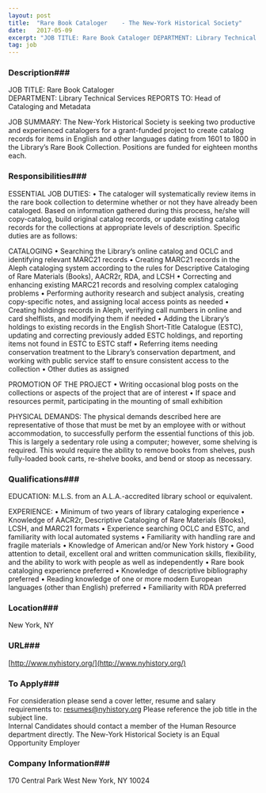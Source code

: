 ```yaml
---
layout: post
title:  "Rare Book Cataloger    - The New-York Historical Society"
date:   2017-05-09
excerpt: "JOB TITLE: Rare Book Cataloger DEPARTMENT: Library Technical Services REPORTS TO: Head of Cataloging and Metadata JOB SUMMARY: The New-York Historical Society is seeking two productive and experienced catalogers for a grant-funded project to create catalog records for items in English and other languages dating from 1601 to 1800 in..."
tag: job
---
```


### Description###

JOB TITLE: 	Rare Book Cataloger   
DEPARTMENT: 		Library Technical Services
REPORTS TO:		Head of Cataloging and Metadata

JOB SUMMARY: The New-York Historical Society is seeking two productive and experienced catalogers for a grant-funded project to create catalog records for items in English and other languages dating from 1601 to 1800 in the Library’s Rare Book Collection.
Positions are funded for eighteen months each.




### Responsibilities###

ESSENTIAL JOB DUTIES:
•	The cataloger will systematically review items in the rare book collection to determine whether or not they have already been cataloged. Based on information gathered during this process, he/she will copy-catalog, build original catalog records, or update existing catalog records for the collections at appropriate levels of description. Specific duties are as follows:

CATALOGING
•	Searching the Library’s online catalog and OCLC and identifying relevant MARC21 records
•	Creating MARC21 records in the Aleph cataloging system according to the rules for Descriptive Cataloging of Rare Materials (Books), AACR2r, RDA, and LCSH
•	Correcting and enhancing existing MARC21 records and resolving complex cataloging problems
•	Performing authority research and subject analysis, creating copy-specific notes, and assigning local access points as needed
•	Creating holdings records in Aleph, verifying call numbers in online and card shelflists, and modifying them if needed
•	Adding the Library’s holdings to existing records in the English Short-Title Catalogue (ESTC), updating and correcting previously added ESTC holdings, and reporting items not found in ESTC to ESTC staff
•	Referring items needing conservation treatment to the Library’s conservation department, and working with public service staff to ensure consistent access to the collection
•	Other duties as assigned

PROMOTION OF THE PROJECT
•	Writing occasional blog posts on the collections or aspects of the project that are of interest 
•	If space and resources permit, participating in the mounting of small exhibition

PHYSICAL DEMANDS:  The physical demands described here are representative of those that must be met by an employee with or without accommodation, to successfully perform the essential functions of this job.  
This is largely a sedentary role using a computer; however, some shelving is required.  This would require the ability to remove books from shelves, push fully-loaded book carts, re-shelve books, and bend or stoop as necessary.




### Qualifications###

EDUCATION: M.L.S. from an A.L.A.-accredited library school or equivalent.

EXPERIENCE: 
•	Minimum of two years of library cataloging experience
•	Knowledge of AACR2r, Descriptive Cataloging of Rare Materials (Books), LCSH, and MARC21 formats
•	Experience searching OCLC and ESTC, and familiarity with local automated systems
•	Familiarity with handling rare and fragile materials
•	Knowledge of American and/or New York history
•	Good attention to detail, excellent oral and written communication skills, flexibility, and the ability to work with people as well as independently
•	Rare book cataloging experience preferred
•	Knowledge of descriptive bibliography preferred
•	Reading knowledge of one or more modern European languages (other than English) preferred
•	Familiarity with RDA preferred





### Location###

New York, NY


### URL###

[http://www.nyhistory.org/](http://www.nyhistory.org/)

### To Apply###

For consideration please send a cover letter, resume and salary requirements to: resumes@nyhistory.org    Please reference the job title in the subject line.  
Internal Candidates should contact a member of the Human Resource department directly.
The New-York Historical Society is an Equal Opportunity Employer



### Company Information###

170 Central Park West New York, NY 10024



